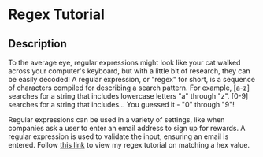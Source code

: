 # Regex Tutorial

## Description

To the average eye, regular expressions might look like your cat walked across your computer's keyboard, but with a little bit of research, they can be easily decoded! A regular expression, or "regex" for short, is a sequence of characters compiled for describing a search pattern. For example, [a-z] searches for a string that includes lowercase letters "a" through "z". [0-9] searches for a string that includes... You guessed it - "0" through "9"!

Regular expressions can be used in a variety of settings, like when companies ask a user to enter an email address to sign up for rewards. A regular expression is used to validate the input, ensuring an email is entered. Follow [this link](https://gist.github.com/miamauro/b1f26102b757cc305c9faa6a9dd4f36f) to view my regex tutorial on matching a hex value.
